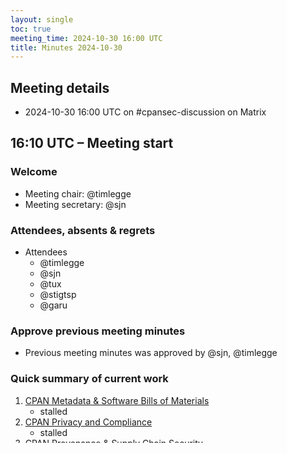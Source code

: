 ```yaml
---
layout: single
toc: true
meeting_time: 2024-10-30 16:00 UTC
title: Minutes 2024-10-30
---
```


## Meeting details

* 2024-10-30 16:00 UTC on #cpansec-discussion on Matrix

## 16:10 UTC – Meeting start

### Welcome

*   Meeting chair: @timlegge
*   Meeting secretary: @sjn

### Attendees, absents & regrets

*   Attendees
    * @timlegge
    * @sjn
    * @tux
    * @stigtsp
    * @garu

### Approve previous meeting minutes

*   Previous meeting minutes was approved by @sjn, @timlegge

### Quick summary of current work

1.  [CPAN Metadata & Software Bills of Materials](https://github.com/orgs/CPAN-Security/projects/1)
    *   stalled
2.  [CPAN Privacy and Compliance](https://github.com/orgs/CPAN-Security/projects/9)
    *   stalled
3.  [CPAN Provenance & Supply Chain Security](https://github.com/orgs/CPAN-Security/projects/3)
    *   nothing to do
4.  [CPAN Security Outreach & Information](https://github.com/orgs/CPAN-Security/projects/12)
    *   @stigtsp took over the active ticket
5.  [CPAN Security Patch Tooling](https://github.com/orgs/CPAN-Security/projects/11)
    *   …
6.  [CPAN Software Composition Analysis](https://github.com/orgs/CPAN-Security/projects/6)
    *   …
7.  [CPAN Transparency Logs](https://github.com/orgs/CPAN-Security/projects/2)
    *   …
8.  [CPAN Vulnerability Index](https://github.com/orgs/CPAN-Security/projects/10)
    *   …
9.  [CPANSec Governance, Policy & Funding](https://github.com/orgs/CPAN-Security/projects/7)
    *   …

### TLS/HTTPS in core
*   @timlegge - Intends to join next PSC meeting to check progress
*   @stigtsp - how will certs be handled? Also, let's get cryptographic primitives and secure RNG into core at the same time. @stigtsp will create tickets on https://github.com/Perl/perl5/issues (with optional help from @tux)


### German Sovereign Tech fund
*   @garu applied for funding! Let's hope this goes well. @oalders too!
*   @garu and @sjn to create a roadmap for SBOM implementation
*   @garu also interested in adding cpansa to OSV

### Ongoing vulnerabilities
*   @stigtsp - investigating one possible upcoming issue

### Secure by Default
*   @stigtsp - not much movement; PRs and updates to current efforts (cpanm and mojo) have been submitted; We're hoping for their maintainers to resolve the issues raised in these.
*   @garu - Let's remember to update relevant CVE's and issue recommendations for tooling use.
*   @charsbar is working on MFA for PAUSE! We wish him success in his work.

### Eclipse ORC WG
*   @sjn - Almost no progress in the WG. Exploring options.

### Perl Toolchain Summit 2025
*   @garu - invitations have begun
*   @stigtsp, @sjn - looking for new candidates to invite: Rob would be a good candidate
*   @tux (first wave) will put @stigtsp, @sjn, and @timlegge on the invite list for the second wave

### CycloneDX 1.7 Sustainability fields
*   @sjn - ongoing

### CPAN Meta Requirements and PURLs
*   @sjn - stalled

### POSIX::2008 vulnerabilities
*   @stigtsp - No movement. Need to create CVEs for https://github.com/briandfoy/cpan-security-advisory/blob/master/cpansa/CPANSA-POSIX-2008.yml

### SBOM/Supply Chain
*   @sjn - Talked about metadata at LPW; Slides published; Talk expected to repeated at NUUG meeting November, and possibly at FOSDEM.
*   @stigtsp - happy with sjn's talk!

### CNA Update
*   @timlegge Review information to be submitted for CNA
    * https://cryptpad.fr/sheet/#/2/sheet/edit/trimcHA8T3+Q3c1Sj9Cnz1LA/
    * See also current PRs
*   @timlegge - Missing data:
    * Finalize and merge disclosure text
    * Public POC for CVE Website at cve.org. Requested contact address: cna@perl.org
    * Advisory Location; TODO: likely a git repo or mailing list

### Recruitment
*   @tux - @robrwo, @jjatria, @tib were positive

### CPANSA feed
*   @garu - old feed fixed, new feed underway.
*   @garu - looking into exporting to a more recent [OSV](https://osv.dev) format
*   @sjn - is OpenVEX useful for this?
*   @garu - reviewing workflow process

### Other
*   @stigtsp - invite Kairo to talk about rsTUF at next meeting

### Upcoming events and deadlines
1. [Norwegian Unix Users Group](https://nuug.no), Monthly meeting 2024-11-12, Oslo, Norway - @sjn gives his metadata/supply chain talk again
1. [FOSDEM Fringe 2025](https://fosdem.org/2025/fringe/) - Friday January 31st, Brussels
1. [FOSDEM 2025](https://fosdem.org/2025/) - February 1-2, Brussels - three devrooms!
1. [PTS 2025](https://perltoolchainsummit.org/pts2025/) - Most likely date: last weekend of April or first week of May

### Operating changes
*   @sjn - Is 17:00 a better meeting time post-DST? – no

### Next meeting date, time and location
*   Next meeting is Friday 2024-11-15 (15 Nov 2024) @ 16:00 UTC in #cpansec-discussion on Matrix (17:00 Europe/Amsterdam)

## 17:30 UTC – Meeting end

## 17:30 UTC – End
